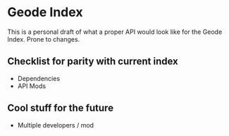 # Geode Index

This is a personal draft of what a proper API would look like for the Geode Index. Prone to changes.

## Checklist for parity with current index

 * Dependencies
 * API Mods

## Cool stuff for the future

 * Multiple developers / mod